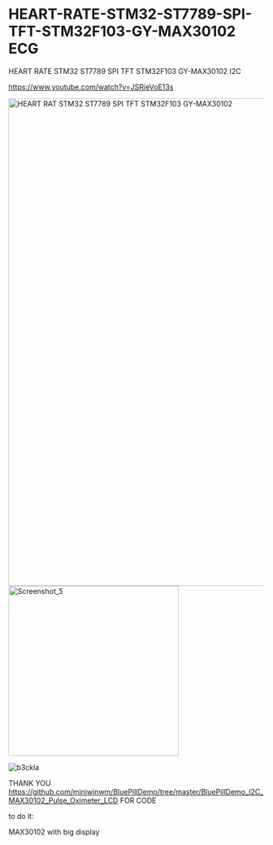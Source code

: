 # HEART-RATE-STM32-ST7789-SPI-TFT-STM32F103-GY-MAX30102 ECG
HEART RATE STM32 ST7789 SPI TFT STM32F103 GY-MAX30102 I2C

https://www.youtube.com/watch?v=JSRieVoE13s

<img width="960" alt="HEART RAT STM32 ST7789 SPI TFT STM32F103 GY-MAX30102" src="https://github.com/offpic/HEART-RAT-STM32-ST7789-SPI-TFT-STM32F103-GY-MAX30102/assets/31142397/85e9ce05-5236-4109-a7c9-e85e4b37a1fc">
<img width="335" alt="Screenshot_5" src="https://github.com/offpic/HEART-RAT-STM32-ST7789-SPI-TFT-STM32F103-GY-MAX30102/assets/31142397/d4897a8e-5029-4e11-bcad-11c2beaa3485">

![b3ckla](https://github.com/offpic/HEART-RAT-STM32-ST7789-SPI-TFT-STM32F103-GY-MAX30102/assets/31142397/40d24d3b-52c9-444e-971e-5cd1268a9787)


THANK YOU https://github.com/miniwinwm/BluePillDemo/tree/master/BluePillDemo_I2C_MAX30102_Pulse_Oximeter_LCD FOR CODE

to do it:

MAX30102 with big display
